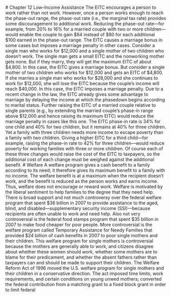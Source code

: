 \# Chapter 12 Low–Income Assistance The EITC encourages a person to work rather than not work. However, once a person works enough to reach the phase-out range, the phase-out rate (i.e., the marginal tax rate) provides some discouragement to additional work. Reducing the phase-out rate—for example, from 20% to 16% for a married couple with two or more children—would enable the couple to gain $84 instead of $80 for each additional $100 earned in the phase-out range. The EITC causes a marriage bonus in some cases but imposes a marriage penalty in other cases. Consider a single man who works for $12,000 and a single mother of two children who doesn’t work. The single man gets a small EITC and the nonworking mother gets none. But if they marry, they will get the maximum EITC of about $4,800. In this case, the EITC gives a marriage bonus. But consider a single mother of two children who works for $12,000 and gets an EITC of $4,800. If she marries a single man who works for $28,000 and she continues to work for $12,000, she will lose the EITC because the couple’s income will reach $40,000. In this case, the EITC imposes a marriage penalty. Due to a recent change in the law, the EITC already gives some advantage to marriage by delaying the income at which the phasedown begins according to marital status. Further raising the EITC of a married couple relative to single parents (e.g., by extending the married couple’s phase-in range above $12,000 and hence raising its maximum EITC) would reduce the marriage penalty in cases like this one. The EITC phase-in rate is 34% for one child and 40% for two children, but it remains at 40% for three children. Yet a family with three children needs more income to escape poverty than a family with two children. Giving a higher EITC for a third child—for example, raising the phase-in rate to 42% for three children—would reduce poverty for working families with three or more children. Of course each of these three changes would raise the cost of the EITC to taxpayers, so the additional cost of each change must be weighed against the additional benefit. # Welfare A welfare program gives a cash benefit to a family according to its need; it therefore gives its maximum benefit to a family with no income. The welfare benefit is at a maximum when the recipient doesn’t work, and the benefit is reduced as the person works and earns income. Thus, welfare does not encourage or reward work. Welfare is motivated by the liberal sentiment to help families to the degree that they need help. There is broad support and not much controversy over the federal welfare program that spent $36 billion in 2007 to provide assistance to the aged, blind, and disabled—supplementary security income (SSI)—because recipients are often unable to work and need help. Also not very controversial is the federal food stamps program that spent $35 billion in 2007 to make food cheaper for poor people. More controversial is the welfare program called Temporary Assistance for Needy Families that provided $24 billion of cash benefits in 2007 to poor single mothers and their children. This welfare program for single mothers is controversial because the mothers are generally able to work, and citizens disagree about whether these women should work, whether some mothers are to blame for their predicament, and whether the absent fathers rather than taxpayers can and should be made to support their children. The Welfare Reform Act of 1996 moved the U.S. welfare program for single mothers and their children in a conservative direction. The act imposed time limits, work requirements, and certain conditions on young unwed mothers; converted the federal contribution from a matching grant to a fixed block grant in order to limit federal